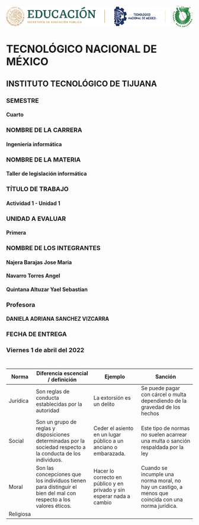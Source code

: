 ![alt text](https://github.com/YaelQuintana/Taller-de-legislacion/blob/main/Unidad1/Logo_tec.png?raw=true)
#  TECNOLÓGICO NACIONAL DE MÉXICO
##  INSTITUTO TECNOLÓGICO DE TIJUANA 

### SEMESTRE 
#### Cuarto

### NOMBRE DE LA CARRERA
#### Ingeniería informática

### NOMBRE DE LA MATERIA 
#### Taller de legislación informática

### TÍTULO DE TRABAJO
#### Actividad 1 - Unidad 1

### UNIDAD A EVALUAR
#### Primera


###  NOMBRE DE LOS INTEGRANTES 
#### Najera Barajas Jose Maria
#### Navarro Torres Angel
#### Quintana Altuzar Yael Sebastian 

### Profesora
#### DANIELA ADRIANA SANCHEZ VIZCARRA

### FECHA DE ENTREGA
### Viernes 1 de abril del 2022

#
| Norma | Diferencia escencial / definición | Ejemplo | Sanción |
| --- | --- | --- | --- |
| Jurídica | Son reglas de conducta establecidas por la autoridad | La extorsión es un delito | Se puede pagar con cárcel o multa dependiendo de la gravedad de los hechos | 
| Social | Son un grupo de reglas y disposiciones determinadas por la sociedad respecto a la conducta de los individuos. | Ceder el asiento en un lugar público a un anciano o embarazada. | Este tipo de normas no suelen acarrear una multa o sanción respaldada por la ley | 
| Moral | Son las concepciones que los individuos tienen para distinguir el bien del mal con respecto a los valores éticos. | Hacer lo correcto en público y en privado y sin esperar nada a cambio | Cuando se incumple una norma moral, no hay un castigo, a menos que coincida con una norma jurídica.
| Religiosa |